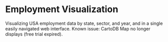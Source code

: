 # Employment Visualization
Visualizing USA employment data by state, sector, and year, and in a single easily navigated web interface.
Known issue: CartoDB Map no longer displays (free trial expired).
